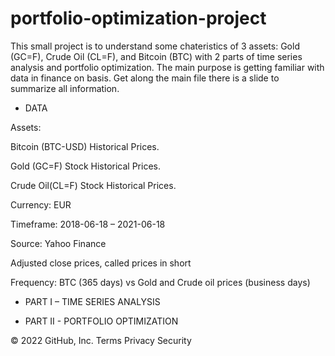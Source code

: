 # portfolio-optimization-project

This small project is to understand some chateristics of 3 assets: Gold (GC=F), Crude Oil (CL=F), and Bitcoin (BTC) with 2 parts of time series analysis and portfolio optimization.
The main purpose is getting familiar with data in finance on basis.
Get along the main file there is a slide to summarize all information.

* DATA

Assets: 

Bitcoin (BTC-USD) Historical Prices.

Gold (GC=F) Stock Historical Prices.

Crude Oil(CL=F) Stock Historical Prices.

Currency: EUR

Timeframe: 2018-06-18 – 2021-06-18

Source: Yahoo Finance

Adjusted close prices, called prices in short

Frequency: BTC (365 days) vs Gold and Crude oil prices (business days)

* PART I – TIME SERIES ANALYSIS

* PART II - PORTFOLIO OPTIMIZATION


© 2022 GitHub, Inc.
Terms
Privacy
Security
